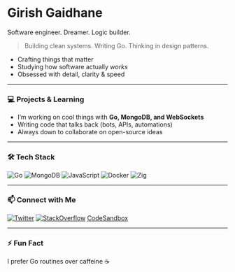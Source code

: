 # Girish Gaidhane

Software engineer. Dreamer. Logic builder.

> Building clean systems. Writing Go. Thinking in design patterns.

- Crafting things that matter
- Studying how software actually *works*
- Obsessed with detail, clarity & speed

---

### 💻 Projects & Learning
- I’m working on cool things with **Go, MongoDB, and WebSockets**
- Writing code that talks back (bots, APIs, automations)
- Always down to collaborate on open-source ideas

---

### 🛠️ Tech Stack
![Go](https://img.shields.io/badge/Go-00ADD8?style=for-the-badge&logo=go&logoColor=white)
![MongoDB](https://img.shields.io/badge/MongoDB-4EA94B?style=for-the-badge&logo=mongodb&logoColor=white)
![JavaScript](https://img.shields.io/badge/JavaScript-F7DF1E?style=for-the-badge&logo=javascript&logoColor=black)
![Docker](https://img.shields.io/badge/Docker-2496ED?style=for-the-badge&logo=docker&logoColor=white)
![Zig](https://img.shields.io/badge/Zig-F7A41D?style=for-the-badge&logo=zig&logoColor=black)


---

### 📫 Connect with Me
[![Twitter](https://img.shields.io/badge/Twitter-1DA1F2?style=for-the-badge&logo=twitter&logoColor=white)](https://twitter.com/)
[![StackOverflow](https://img.shields.io/badge/StackOverflow-F48024?style=for-the-badge&logo=stackoverflow&logoColor=white)](https://stackoverflow.com/)
[CodeSandbox](https://codesandbox.io/u/girish070)  

---

### ⚡ Fun Fact
I prefer Go routines over caffeine ☕

